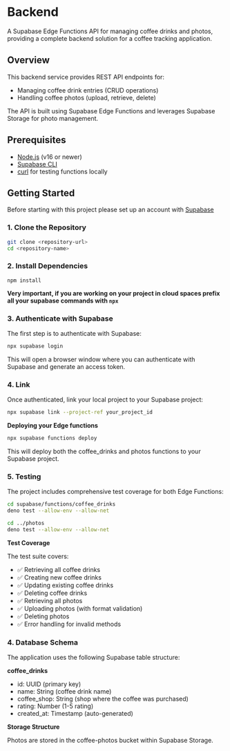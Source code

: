 # Backend

A Supabase Edge Functions API for managing coffee drinks and photos, providing a complete backend solution for a coffee tracking application.

## Overview

This backend service provides REST API endpoints for:
- Managing coffee drink entries (CRUD operations)
- Handling coffee photos (upload, retrieve, delete)

The API is built using Supabase Edge Functions and leverages Supabase Storage for photo management.

## Prerequisites

- [Node.js](https://nodejs.org/) (v16 or newer)
- [Supabase CLI](https://supabase.com/docs/guides/cli)
- [curl](https://curl.se/) for testing functions locally

## Getting Started

Before starting with this project please set up an account with [Supabase](https://supabase.com/)

### 1. Clone the Repository

```bash
git clone <repository-url>
cd <repository-name>
```

### 2. Install Dependencies

`npm install`

**Very important, if you are working on your project in cloud spaces prefix all your supabase commands with `npx`**

### 3. Authenticate with Supabase
The first step is to authenticate with Supabase:

```bash
npx supabase login
```

This will open a browser window where you can authenticate with Supabase and generate an access token.

### 4. Link

Once authenticated, link your local project to your Supabase project:

```bash
npx supabase link --project-ref your_project_id
```

**Deploying your Edge functions**

```bash
npx supabase functions deploy
```
This will deploy both the coffee_drinks and photos functions to your Supabase project.

### 5. Testing

The project includes comprehensive test coverage for both Edge Functions:

```bash
cd supabase/functions/coffee_drinks
deno test --allow-env --allow-net

cd ../photos
deno test --allow-env --allow-net
```
**Test Coverage**

The test suite covers:

- ✅ Retrieving all coffee drinks
- ✅ Creating new coffee drinks
- ✅ Updating existing coffee drinks
- ✅ Deleting coffee drinks
- ✅ Retrieving all photos
- ✅ Uploading photos (with format validation)
- ✅ Deleting photos
- ✅ Error handling for invalid methods

### 4. Database Schema

The application uses the following Supabase table structure:

**coffee_drinks**

- id: UUID (primary key)
- name: String (coffee drink name)
- coffee_shop: String (shop where the coffee was purchased)
- rating: Number (1-5 rating)
- created_at: Timestamp (auto-generated)

**Storage Structure**

Photos are stored in the coffee-photos bucket within Supabase Storage.

